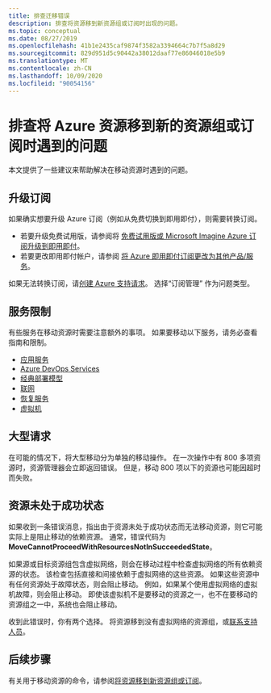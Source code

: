 ```yaml
---
title: 排查迁移错误
description: 排查将资源移到新资源组或订阅时出现的问题。
ms.topic: conceptual
ms.date: 08/27/2019
ms.openlocfilehash: 41b1e2435caf9874f3582a3394664c7b7f5a8d29
ms.sourcegitcommit: 829d951d5c90442a38012daaf77e86046018e5b9
ms.translationtype: MT
ms.contentlocale: zh-CN
ms.lasthandoff: 10/09/2020
ms.locfileid: "90054156"
---
```

# <a name="troubleshoot-moving-azure-resources-to-new-resource-group-or-subscription"></a>排查将 Azure 资源移到新的资源组或订阅时遇到的问题

本文提供了一些建议来帮助解决在移动资源时遇到的问题。

## <a name="upgrade-a-subscription"></a>升级订阅

如果确实想要升级 Azure 订阅（例如从免费切换到即用即付），则需要转换订阅。

* 若要升级免费试用版，请参阅将 [免费试用版或 Microsoft Imagine Azure 订阅升级到即用即付](../../cost-management-billing/manage/upgrade-azure-subscription.md)。
* 若要更改即用即付帐户，请参阅 [将 Azure 即用即付订阅更改为其他产品/服务](../../cost-management-billing/manage/switch-azure-offer.md)。

如果无法转换订阅，请[创建 Azure 支持请求](../../azure-portal/supportability/how-to-create-azure-support-request.md)。 选择“订阅管理”  作为问题类型。

## <a name="service-limitations"></a>服务限制

有些服务在移动资源时需要注意额外的事项。 如果要移动以下服务，请务必查看指南和限制。

* [应用服务](./move-limitations/app-service-move-limitations.md)
* [Azure DevOps Services](/azure/devops/organizations/billing/change-azure-subscription?toc=/azure/azure-resource-manager/toc.json)
* [经典部署模型](./move-limitations/classic-model-move-limitations.md)
* [联网](./move-limitations/networking-move-limitations.md)
* [恢复服务](../../backup/backup-azure-move-recovery-services-vault.md?toc=/azure/azure-resource-manager/toc.json)
* [虚拟机](./move-limitations/virtual-machines-move-limitations.md)

## <a name="large-requests"></a>大型请求

在可能的情况下，将大型移动分为单独的移动操作。 在一次操作中有 800 多项资源时，资源管理器会立即返回错误。 但是，移动 800 项以下的资源也可能因超时而失败。

## <a name="resource-not-in-succeeded-state"></a>资源未处于成功状态

如果收到一条错误消息，指出由于资源未处于成功状态而无法移动资源，则它可能实际上是阻止移动的依赖资源。 通常，错误代码为 **MoveCannotProceedWithResourcesNotInSucceededState**。

如果源或目标资源组包含虚拟网络，则会在移动过程中检查虚拟网络的所有依赖资源的状态。 该检查包括直接和间接依赖于虚拟网络的这些资源。 如果这些资源中有任何资源处于故障状态，则会阻止移动。 例如，如果某个使用虚拟网络的虚拟机故障，则会阻止移动。 即使该虚拟机不是要移动的资源之一，也不在要移动的资源组之一中，系统也会阻止移动。

收到此错误时，你有两个选择。 将资源移到没有虚拟网络的资源组，或[联系支持人员](../../azure-portal/supportability/how-to-create-azure-support-request.md)。

## <a name="next-steps"></a>后续步骤

有关用于移动资源的命令，请参阅[将资源移到新资源组或订阅](move-resource-group-and-subscription.md)。
